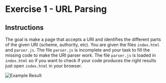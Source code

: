 # Exercise 1 - URL Parsing

## Instructions
The goal is make a page that accepts a URI and identifies the different parts of the given URI (scheme, authority, etc).
You are given the files `index.html` and `parser.js`. The file `parser.js` is incomplete and your task to
fill the missing code to make the URI parser work. The file `parser.js` is loaded in `index.html` so if you want
to check if your code produces the right results just open `index.html` in your browser.

![Example Result](http://i.imgur.com/vuinloj.png)
